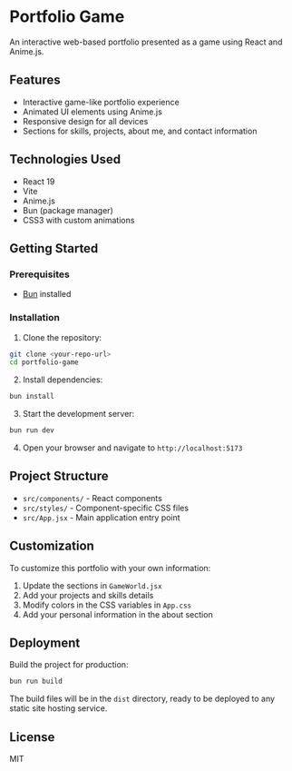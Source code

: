 # Portfolio Game

An interactive web-based portfolio presented as a game using React and Anime.js.

## Features

- Interactive game-like portfolio experience
- Animated UI elements using Anime.js
- Responsive design for all devices
- Sections for skills, projects, about me, and contact information

## Technologies Used

- React 19
- Vite
- Anime.js
- Bun (package manager)
- CSS3 with custom animations

## Getting Started

### Prerequisites

- [Bun](https://bun.sh/) installed

### Installation

1. Clone the repository:

```bash
git clone <your-repo-url>
cd portfolio-game
```

2. Install dependencies:

```bash
bun install
```

3. Start the development server:

```bash
bun run dev
```

4. Open your browser and navigate to `http://localhost:5173`

## Project Structure

- `src/components/` - React components
- `src/styles/` - Component-specific CSS files
- `src/App.jsx` - Main application entry point

## Customization

To customize this portfolio with your own information:

1. Update the sections in `GameWorld.jsx`
2. Add your projects and skills details
3. Modify colors in the CSS variables in `App.css`
4. Add your personal information in the about section

## Deployment

Build the project for production:

```bash
bun run build
```

The build files will be in the `dist` directory, ready to be deployed to any static site hosting service.

## License

MIT
